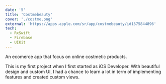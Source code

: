 ```yaml
---
date: '5'
title: 'Costmebeauty'
cover: './costme.png'
external: 'https://apps.apple.com/sr/app/costmebeauty/id1575844896'
tech:
  - RxSwift
  - Firebase
  - UIKit
---
```


An ecomerce app that focus on online costmetic products.

This is my first project when I first started as iOS Developer. With beautiful design and custom UI, I had a chance to learn a lot in term of implementing features and created custom views.
